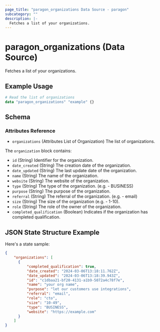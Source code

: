 ```yaml
---
page_title: "paragon_organizations Data Source - paragon"
subcategory: ""
description: |-
  Fetches a list of your organizations.
---
```


# paragon_organizations (Data Source)

Fetches a list of your organizations.

## Example Usage

```terraform
# Read the list of organizations
data "paragon_organizations" "example" {}
```

## Schema

### Attributes Reference

- `organizations` (Attributes List of Organization) The list of organizations.

The `organization` block contains:

- `id` (String) Identifier for the organization.
- `date_created` (String) The creation date of the organization.
- `date_updated` (String) The last update date of the organization.
- `name` (String) The name of the organization.
- `website` (String) The website of the organization.
- `type` (String) The type of the organization. (e.g. - BUSINESS)
- `purpose` (String) The purpose of the organization.
- `referral` (String) The referral of the organization. (e.g. - email)
- `size` (String) The size of the organization (e.g. - 1-10).
- `role` (String) The role of the owner of the organization.
- `completed_qualification` (Boolean) Indicates if the organization has completed qualification.


## JSON State Structure Example

Here's a state sample:

```json
{
    "organizations": [
      {
          "completed_qualification": true,
          "date_created": "2024-03-06T13:18:11.762Z",
          "date_updated": "2024-03-06T13:18:39.943Z",
          "id": "c1dbaa21-bf20-4131-a1b9-5072a4c78f7e",
          "name": "your org name",
          "purpose": "let our customers use integrations",
          "referral": "email",
          "role": "cto",
          "size": "10-49",
          "type": "BUSINESS",
          "website": "https://example.com"
      }
    ]
}
```

